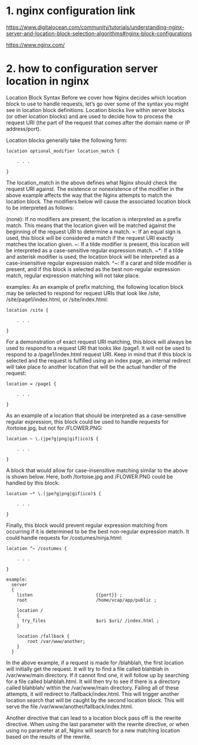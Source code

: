 # 1. nginx configuration link
https://www.digitalocean.com/community/tutorials/understanding-nginx-server-and-location-block-selection-algorithms#nginx-block-configurations

https://www.nginx.com/

# 2. how to configuration server location in nginx
Location Block Syntax
Before we cover how Nginx decides which location block to use to handle requests, let’s go over some of the syntax you might see in location block definitions. Location blocks live within server blocks (or other location blocks) and are used to decide how to process the request URI (the part of the request that comes after the domain name or IP address/port).

Location blocks generally take the following form:

```
location optional_modifier location_match {

    . . .

}
```
The location_match in the above defines what Nginx should check the request URI against. The existence or nonexistence of the modifier in the above example affects the way that the Nginx attempts to match the location block. The modifiers below will cause the associated location block to be interpreted as follows:

(none): If no modifiers are present, the location is interpreted as a prefix match. This means that the location given will be matched against the beginning of the request URI to determine a match.
=: If an equal sign is used, this block will be considered a match if the request URI exactly matches the location given.
~: If a tilde modifier is present, this location will be interpreted as a case-sensitive regular expression match.
~*: If a tilde and asterisk modifier is used, the location block will be interpreted as a case-insensitive regular expression match.
^~: If a carat and tilde modifier is present, and if this block is selected as the best non-regular expression match, regular expression matching will not take place.

examples:
As an example of prefix matching, the following location block may be selected to respond for request URIs that look like /site, /site/page1/index.html, or /site/index.html:
```
location /site {

    . . .

}
```
For a demonstration of exact request URI matching, this block will always be used to respond to a request URI that looks like /page1. It will not be used to respond to a /page1/index.html request URI. Keep in mind that if this block is selected and the request is fulfilled using an index page, an internal redirect will take place to another location that will be the actual handler of the request:
```
location = /page1 {

    . . .

}
```
As an example of a location that should be interpreted as a case-sensitive regular expression, this block could be used to handle requests for /tortoise.jpg, but not for /FLOWER.PNG:
```
location ~ \.(jpe?g|png|gif|ico)$ {

    . . .

}
```
A block that would allow for case-insensitive matching similar to the above is shown below. Here, both /tortoise.jpg and /FLOWER.PNG could be handled by this block:
```
location ~* \.(jpe?g|png|gif|ico)$ {

    . . .

}
```
Finally, this block would prevent regular expression matching from occurring if it is determined to be the best non-regular expression match. It could handle requests for /costumes/ninja.html:
```
location ^~ /costumes {

    . . .

}
```

```
example:
  server
  {
    listen                        {{port}} ;
    root                          /home/vcap/app/public ;

    location /
    {
      try_files                   $uri $uri/ /index.html ;
    }

    location /fallback {
        root /var/www/another;
    }    
  }

```

In the above example, if a request is made for /blahblah, the first location will initially get the request. It will try to find a file called blahblah in /var/www/main directory. If it cannot find one, it will follow up by searching for a file called blahblah.html. It will then try to see if there is a directory called blahblah/ within the /var/www/main directory. Failing all of these attempts, it will redirect to /fallback/index.html. This will trigger another location search that will be caught by the second location block. This will serve the file /var/www/another/fallback/index.html.

Another directive that can lead to a location block pass off is the rewrite directive. When using the last parameter with the rewrite directive, or when using no parameter at all, Nginx will search for a new matching location based on the results of the rewrite.

